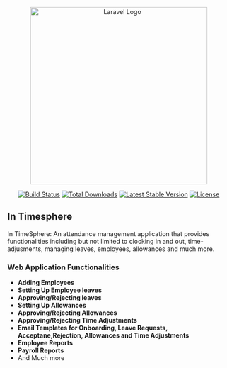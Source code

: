 <p align="center"><a href="https://laravel.com" target="_blank"><img src="https://raw.githubusercontent.com/laravel/art/master/logo-lockup/5%20SVG/2%20CMYK/1%20Full%20Color/laravel-logolockup-cmyk-red.svg" width="400" alt="Laravel Logo"></a></p>

<p align="center">
<a href="https://github.com/laravel/framework/actions"><img src="https://github.com/laravel/framework/workflows/tests/badge.svg" alt="Build Status"></a>
<a href="https://packagist.org/packages/laravel/framework"><img src="https://img.shields.io/packagist/dt/laravel/framework" alt="Total Downloads"></a>
<a href="https://packagist.org/packages/laravel/framework"><img src="https://img.shields.io/packagist/v/laravel/framework" alt="Latest Stable Version"></a>
<a href="https://packagist.org/packages/laravel/framework"><img src="https://img.shields.io/packagist/l/laravel/framework" alt="License"></a>
</p>

## In Timesphere

In TimeSphere: An attendance management application that provides functionalities including but not limited to clocking in and out, time-adjusments, managing leaves, employees, allowances and much more.

### Web Application Functionalities

- **Adding Employees**
- **Setting Up Employee leaves**
- **Approving/Rejecting leaves**
- **Setting Up Allowances**
- **Approving/Rejecting Allowances**
- **Approving/Rejecting Time Adjustments**
- **Email Templates for Onboarding, Leave Requests, Acceptane,Rejection, Allowances and Time Adjustments**
- **Employee Reports**
- **Payroll Reports**
- And Much more
